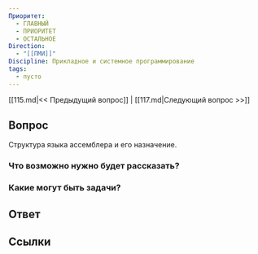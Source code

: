 ```yaml
---
Приоритет:
  - ГЛАВНЫЙ
  - ПРИОРИТЕТ
  - ОСТАЛЬНОЕ
Direction:
  - "[[ПМИ]]" 
Discipline: Прикладное и системное программирование 
tags:
  - пусто
---
```

[[115.md|<< Предыдущий вопрос]] | [[117.md|Следующий вопрос >>]]
## Вопрос

Структура языка ассемблера и его назначение.

### Что возможно нужно будет рассказать?

### Какие могут быть задачи?

## Ответ

## Ссылки
